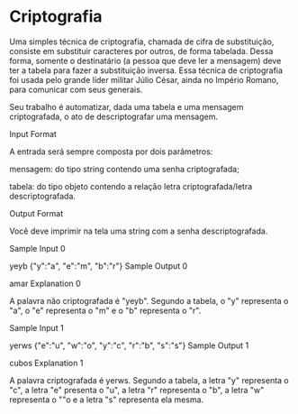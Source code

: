 # Criptografia
Uma simples técnica de criptografia, chamada de cifra de substituição, consiste em substituir caracteres por outros, de forma tabelada. Dessa forma, somente o destinatário (a pessoa que deve ler a mensagem) deve ter a tabela para fazer a substituição inversa.
Essa técnica de criptografia foi usada pelo grande líder militar Júlio César, ainda no Império Romano, para comunicar com seus generais.

Seu trabalho é automatizar, dada uma tabela e uma mensagem criptografada, o ato de descriptografar uma mensagem.

Input Format

A entrada será sempre composta por dois parâmetros:

mensagem: do tipo string contendo uma senha criptografada;

tabela: do tipo objeto contendo a relação letra criptografada/letra descriptografada.

Output Format

Você deve imprimir na tela uma string com a senha descriptografada.

Sample Input 0

yeyb
{"y":"a", "e":"m", "b":"r"}
Sample Output 0

amar
Explanation 0

A palavra não criptografada é "yeyb". Segundo a tabela, o "y" representa o "a", o "e" representa o "m" e o "b" representa o "r".

Sample Input 1

yerws
{"e":"u", "w":"o", "y":"c", "r":"b", "s":"s"}
Sample Output 1

cubos
Explanation 1

A palavra criptografada é yerws. Segundo a tabela, a letra "y" representa o "c", a letra "e" presenta o "u", a letra "r" representa o "b", a letra "w" representa o ""o e a letra "s" representa ela mesma.
